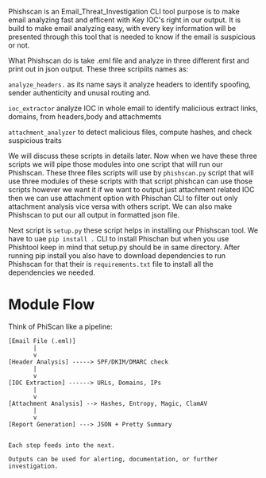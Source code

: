 Phishscan is an Email_Threat_Investigation CLI tool purpose is to make email analyzing fast and efficent with Key IOC's right in our output. It is build to make email analyzing easy, with every key information will be presented through this tool that is needed to know if the email is suspicious or not. 

What Phishscan do is take .eml file and analyze in three different first and print out in json output. These three scripiits names as:

`analyze_headers.` as its name says it analyze headers to identify spoofing, sender authenticity and unusal routing and.

`ioc_extractor` analyze IOC in whole email to identify maliciious extract links, domains, from headers,body and attachmemts  

`attachment_analyzer` to detect malicious files, compute hashes, and check suspicious traits  

We will discuss these scripts in details later. Now when we have these three scripts we will pipe those modules into one script that will run our Phishscan. These three files scripts will use by `phishscan.py` script that will use three modules of these scripts with that script phishcan can use those scripts however we want it if we want to output just attachment related IOC then we can use attachment option with Phischan CLI to filter out only attachment analysis vice versa with others script. We can also make Phishscan to put our all output in formatted json file.

Next script is `setup.py` these script helps in installing our Phishscan tool. We have to uae `pip install .` CLI to install Phischan but when you use Phishtool keep in mind that setup.py should be in same directory. After running pip install you also have to download dependencies to run Phishscan for that their is `requirements.txt` file to install all the dependencies we needed.


# Module Flow

Think of PhiScan like a pipeline:
```
[Email File (.eml)]
       |
       v
[Header Analysis] -----> SPF/DKIM/DMARC check
       |
       v
[IOC Extraction] ------> URLs, Domains, IPs
       |
       v
[Attachment Analysis] --> Hashes, Entropy, Magic, ClamAV
       |
       v
[Report Generation] ---> JSON + Pretty Summary


Each step feeds into the next.

Outputs can be used for alerting, documentation, or further investigation.

